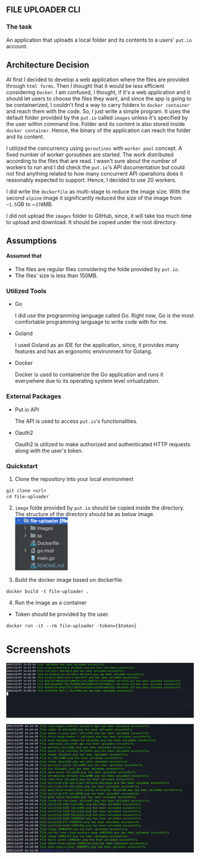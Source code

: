 ## FILE UPLOADER CLI

### The task
An application that uploads a local folder and its contents to a users' `put.io` account.

## Architecture Decision

At first I decided to develop a web application where the files are provided through `html forms`. Then I thought
that it would be less efficient considering `Docker`. I am confused, I thought, if it's a web application and it should let 
users to choose the files they want, and since the app is going to be containerized, I couldn't find a way to carry
folders to `docker container` and reach them with the code. So, I just write a simple program. It uses the default folder provided by the `put.io` called `images` unless
it's specified by the user within command line. Folder and its content is also stored inside `docker container`. Hence, the binary
of the application can reach the folder and its content.

I utilized the concurrency
using `goroutines` with `worker pool` concept. A fixed number of worker goroutines are started. The work distributed
according to the files that are read. I wasn't sure about the number of workers to run and I did check the
`put.io`'s API documentation but could not find anything related to how many concurrent API operations does it
reasonably expected to support. Hence, I decided to use 20 workers.

I did write the `dockerfile` as multi-stage to reduce the image size. With the second `alpine` image it significantly
reduced the size of the image from `~1.5`GB to ~`370`MB.

I did not upload the `images` folder to GitHub, since, it will take too much time to upload and download. It should be copied under the root directory. 

## Assumptions

#### Assumed that

* The files are regular files considering the folde provided by `put.io`.
* The files' size is less than 150MB.

### Utilized Tools
* Go

    I did use the programming language called Go. Right now, Go is the most comfortable programming language to write code with for me.

* Goland

    I used Goland as an IDE for the application, since, it provides many features and has an ergonomic environment for Golang.

* Docker

    Docker is used to containerize the Go application and runs it everywhere due to its operating system level virtualization.

### External Packages

* Put.io API

    The API is used to access `put.io`'s functionalities. 

* Oauth2

    Oauth2 is utilized to make authorized and authenticated HTTP requests along with the user's token.


### Quickstart

1. Clone the repository into your local environment

```
git clone <url>
cd file-uploader
```
2. `image` folde provided by `put.io` should be copied inside the directory. The structure of the directory should be as below image.
![directory](./ss/dir.png)

3. Build the docker image based on dockerfile.

```
docker build -t file-uploader .
```

4. Run the image as a container
* Token should be provided by the user.
```
docker run -it --rm file-uploader -token={$token}
```

# Screenshots

![Uploading](./ss/upload.png)

![Finish](./ss/finish.png)



